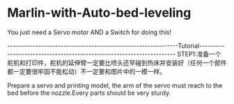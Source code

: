 # Marlin-with-Auto-bed-leveling
You just need a Servo motor AND a Switch for doing this!



-------------------------------------------------------------Tutorial---------------------------------------------------------------------
STEP1:准备一个舵机和打印件，舵机的延伸臂一定要比喷头还早碰到热床并安装好（任何一个部件都一定要很牢固不能松动）不一定要和图片中的一模一样。

Prepare a servo and printing model, the arm of the servo must reach to the bed before the nozzle.Every parts should be very sturdy.
      
